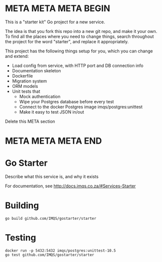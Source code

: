 # META META META BEGIN
This is a "starter kit" Go project for a new service.

The idea is that you fork this repo into a new git repo, and make it your own. To find all the places where you need to change things, search throughout the project for the word "starter", and replace it appropriately.

This project has the following things setup for you, which you can change and extend:
* Load config from service, with HTTP port and DB connection info
* Documentation skeleton
* Dockerfile
* Migration system
* ORM models
* Unit tests that
    * Mock authentication
    * Wipe your Postgres database before every test
    * Connect to the docker Postgres image imqs/postgres:unittest
    * Make it easy to test JSON in/out

Delete this META section
# META META META END

# Go Starter
Describe what this service is, and why it exists

For documentation, see http://docs.imqs.co.za/#Services-Starter

# Building
```shell
go build github.com/IMQS/gostarter/starter
```

# Testing
```shell
docker run -p 5432:5432 imqs/postgres:unittest-10.5
go test github.com/IMQS/gostarter/starter
```